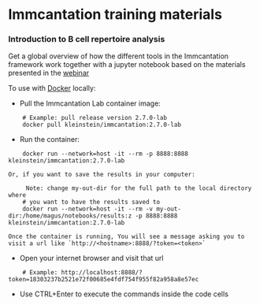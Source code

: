 # Immcantation training materials

### Introduction to B cell repertoire analysis 

Get a global overview of how the different tools in the Immcantation framework work together with a jupyter notebook based on the materials presented in the [webinar](https://immcantation.eventbrite.com)

To use with [Docker](https://www.docker.com/) locally:

* Pull the Immcantation Lab container image:

```
    # Example: pull release version 2.7.0-lab
    docker pull kleinstein/immcantation:2.7.0-lab
```
    
* Run the container:

```
    docker run --network=host -it --rm -p 8888:8888 kleinstein/immcantation:2.7.0-lab
```

    Or, if you want to save the results in your computer:
    
```
     Note: change my-out-dir for the full path to the local directory where 
    # you want to have the results saved to
    docker run --network=host -it --rm -v my-out-dir:/home/magus/notebooks/results:z -p 8888:8888 kleinstein/immcantation:2.7.0-lab
```
    
    Once the container is running, You will see a message asking you to visit a url like `http://<hostname>:8888/?token=<token>`

* Open your internet browser and visit that url
```
    # Example: http://localhost:8888/?token=18303237b2521e72f00685e4fdf754f955f82a958a8e57ec
```
* Use CTRL+Enter to execute the commands inside the code cells
